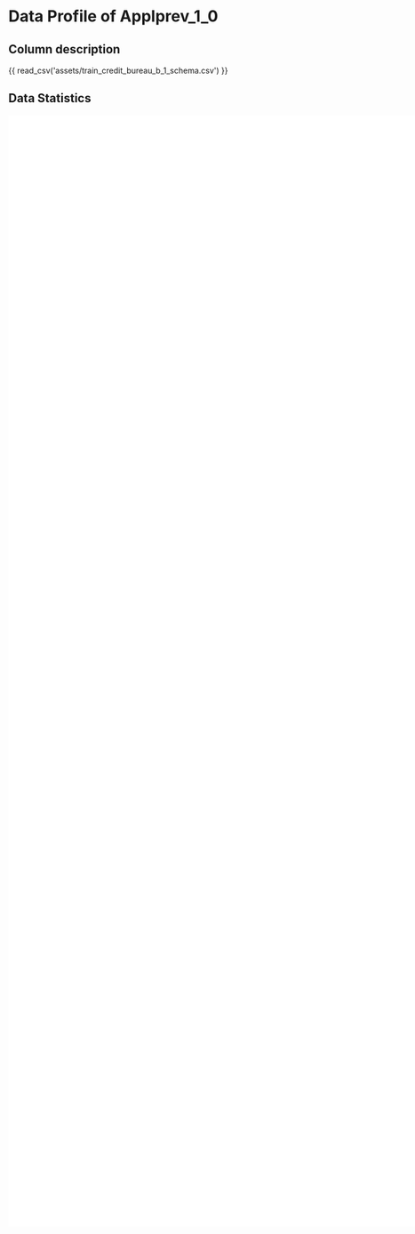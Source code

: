 # Data Profile of Applprev_1_0

## Column description

{{ read_csv('assets/train_credit_bureau_b_1_schema.csv') }}

## Data Statistics

<iframe width=2800, height=2000 frameBorder=0 src="../assets/train_credit_bureau_b_1_report.html"></iframe>

    
